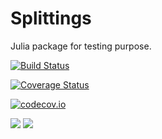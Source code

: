 # Splittings

Julia package for testing purpose.

[![Build Status](https://travis-ci.org/pnavaro/Splittings.jl.svg?branch=master)](https://travis-ci.org/pnavaro/Splittings.jl)

[![Coverage Status](https://coveralls.io/repos/pnavaro/Splittings.jl/badge.svg?branch=master&service=github)](https://coveralls.io/github/pnavaro/Splittings.jl?branch=master)

[![codecov.io](http://codecov.io/github/pnavaro/Splittings.jl/coverage.svg?branch=master)](http://codecov.io/github/pnavaro/Splittings.jl?branch=master)

[![](https://img.shields.io/badge/docs-stable-blue.svg)](https://pnavaro.github.io/Splittings.jl/stable)
[![](https://img.shields.io/badge/docs-latest-blue.svg)](https://pnavaro.github.io/Splittings.jl/latest)
